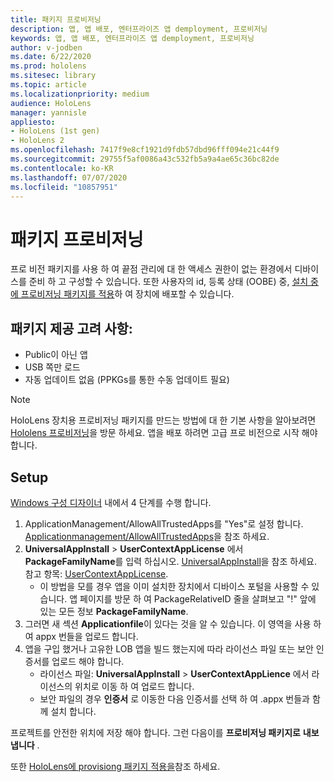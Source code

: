 ```yaml
---
title: 패키지 프로비저닝
description: 앱, 앱 배포, 엔터프라이즈 앱 demployment, 프로비저닝
keywords: 앱, 앱 배포, 엔터프라이즈 앱 demployment, 프로비저닝
author: v-jodben
ms.date: 6/22/2020
ms.prod: hololens
ms.sitesec: library
ms.topic: article
ms.localizationpriority: medium
audience: HoloLens
manager: yannisle
appliesto:
- HoloLens (1st gen)
- HoloLens 2
ms.openlocfilehash: 7417f9e8cf1921d9fdb57dbd96fff094e21c44f9
ms.sourcegitcommit: 29755f5af0086a43c532fb5a9a4ae65c36bc82de
ms.contentlocale: ko-KR
ms.lasthandoff: 07/07/2020
ms.locfileid: "10857951"
---
```

# 패키지 프로비저닝

프로 비전 패키지를 사용 하 여 끝점 관리에 대 한 액세스 권한이 없는 환경에서 디바이스를 준비 하 고 구성할 수 있습니다. 또한 사용자의 id, 등록 상태 (OOBE) 중, [설치 중에 프로비저닝 패키지를 적용](https://docs.microsoft.com/hololens/hololens-provisioning##apply-a-provisioning-package-to-hololens-during-setup)하 여 장치에 배포할 수 있습니다.

## 패키지 제공 고려 사항:
* Public이 아닌 앱
* USB 쪽만 로드
* 자동 업데이트 없음 (PPKGs를 통한 수동 업데이트 필요)

> [!NOTE] 
> HoloLens 장치용 프로비저닝 패키지를 만드는 방법에 대 한 기본 사항을 알아보려면 [Hololens 프로비저닝](https://docs.microsoft.com/hololens/hololens-provisioning)을 방문 하세요. 앱을 배포 하려면 고급 프로 비전으로 시작 해야 합니다. 

## Setup

[Windows 구성 디자이너](https://www.microsoft.com/store/productId/9NBLGGH4TX22) 내에서 4 단계를 수행 합니다.

1. ApplicationManagement/AllowAllTrustedApps를 "Yes"로 설정 합니다. [Applicationmanagement/AllowAllTrustedApps](https://docs.microsoft.com/windows/client-management/mdm/policy-csp-applicationmanagement#applicationmanagement-allowalltrustedapps)을 참조 하세요.
2. **UniversalAppInstall**  >  **UserContextAppLicense** 에서 **PackageFamilyName**를 입력 하십시오. [UniversalAppInstall](https://docs.microsoft.com/windows/configuration/wcd/wcd-universalappinstall)을 참조 하세요. 참고 항목: [UserContextAppLicense](https://docs.microsoft.com/windows/configuration/wcd/wcd-universalappinstall#usercontextapplicense).
    - 이 방법을 모를 경우 앱을 이미 설치한 장치에서 디바이스 포털을 사용할 수 있습니다. 앱 페이지를 방문 하 여 PackageRelativeID 줄을 살펴보고 "!" 앞에 있는 모든 정보 **PackageFamilyName**.
3. 그러면 새 섹션 **Applicationfile**이 있다는 것을 알 수 있습니다. 이 영역을 사용 하 여 appx 번들을 업로드 합니다. 
4. 앱을 구입 했거나 고유한 LOB 앱을 빌드 했는지에 따라 라이선스 파일 또는 보안 인증서를 업로드 해야 합니다.
    - 라이선스 파일: **UniversalAppInstall**  >  **UserContextAppLience** 에서 라이선스의 위치로 이동 하 여 업로드 합니다. 
    - 보안 파일의 경우 **인증서** 로 이동한 다음 인증서를 선택 하 여 .appx 번들과 함께 설치 합니다. 

프로젝트를 안전한 위치에 저장 해야 합니다. 그런 다음이를 **프로비저닝 패키지로** **내보냅니다** .  
    
또한 [HoloLens에 provisiong 패키지 적용을](https://docs.microsoft.com/hololens/hololens-provisioning#apply-a-provisioning-package-to-hololens-during-setup)참조 하세요.

